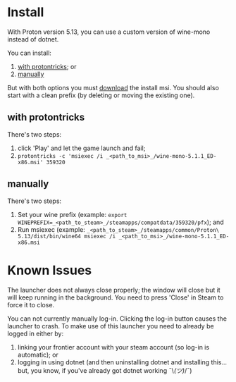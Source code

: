 # Install
With Proton version 5.13, you can use a custom version of wine-mono instead of dotnet.

You can install:
1. [with protontricks](#with-protontricks); or
2. [manually](#manually)

But with both options you must [download](https://github.com/redmcg/wine-mono/releases/download/wine-mono-5.1.1_ED/wine-mono-5.1.1_ED-x86.msi) the install msi. You should also start with a clean prefix (by deleting or moving the existing one).

## with protontricks
There's two steps:
1. click 'Play' and let the game launch and fail;
2. `protontricks -c 'msiexec /i _<path_to_msi>_/wine-mono-5.1.1_ED-x86.msi' 359320`

## manually
There's two steps:
1. Set your wine prefix (example: `export WINEPREFIX=_<path_to_steam>_/steamapps/compatdata/359320/pfx`); and
2. Run msiexec (example: `_<path_to_steam>_/steamapps/common/Proton\ 5.13/dist/bin/wine64 msiexec /i _<path_to_msi>_/wine-mono-5.1.1_ED-x86.msi`

# Known Issues
The launcher does not always close properly; the window will close but it will keep running in the background. You need to press 'Close' in Steam to force it to close.

You can not currently manually log-in. Clicking the log-in button causes the launcher to crash. To make use of this launcher you need to already be logged in either by:
1. linking your frontier account with your steam account (so log-in is automatic); or
2. logging in using dotnet (and then uninstalling dotnet and installing this... but, you know, if you've already got dotnet working ¯\\_(ツ)_/¯)